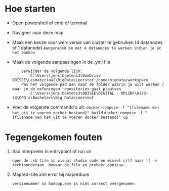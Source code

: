 # Hoe starten

- Open powershell of cmd of terminal
- Navigeer naar deze map
- Maak een keuze voor welk versie van cluster te gebruiken (4 datanodes of 1 datanode)
	````Aangeraden om met 4 datanodes te werken indien je pc het aankan````
- Maak de volgende aanpassingen in de .yml file
	````
 		Verwijder de volgende lijn: 		
			C:\Users\jens.baetens3\OneDrive - ODISEE\Lesmateriaal\BigData\Leerstof:/home/bigdata/workspace
		Pas het volgende pad aan naar de folder waarin je wilt werken / waar je de oefeningen repositories gaat plaatsen
			C:\Users\jens.baetens3\ODISEE\DIGITAL - OPLINF\AJ23-24\OPO's\Bachelors\Big Data\Leerstof
	````

- Voer de volgende commando's uit:
	````docker-compose -f "{filename van het uit te voeren docker bestand}" build````
	````docker-compose -f "{filename van het uit te voeren docker bestand}" up````

# Tegengekomen fouten


1. Bad interpreter in entrypoint of run.sh

	````open de .sh file in visual studio code en wissel crlf naar lf -> rechtsonderaan. bewaar de file en probeer opnieuw.````
		
2. Mapred-site.xml error bij mapreduce
  
	````versienummer in hadoop.env is niet correct overgenomen````
		
